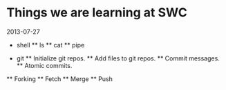 Things we are learning at SWC
=============================
2013-07-27

* shell
** ls
** cat
** pipe

* git
** Initialize git repos.
** Add files to git repos.
** Commit messages.
** Atomic commits.

** Forking
** Fetch
** Merge
** Push

